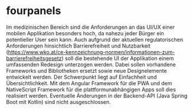 # fourpanels

Im medizinischen Bereich sind die Anforderungen an das UI/UX einer mobilen Applikation besonders hoch, da nahezu jeder Bürger ein potentieller User sein kann. Auch aufgrund der aktuellen regulatorischen Anforderungen hinsichtlich Barrierefreiheit und Nutzbarkeit (https://www.wko.at/ce-kennzeichnung-normen/informationen-zum-barrierefreiheitsgesetz) soll die bestehende UI der Applikation einem umfassenden Redesign unterzogen werden. Dabei sollen vorhandene Frameworks und Bibliotheken ersetzt sowie neue Designelemente entwickelt werden. Der Schwerpunkt liegt auf Einfachheit und Übersichtlichkeit. Mit dem Angular Framework für die PWA und dem NativeScript Framework für die plattformunabhängigen Apps soll dies realisiert werden. Eventuelle Änderungen in der Backend-API (Java Spring Boot mit Kotlin) sind nicht ausgeschlossen. 
